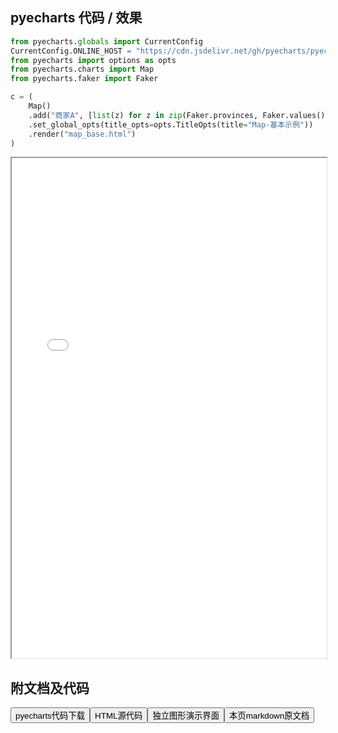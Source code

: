 
## pyecharts 代码 / 效果

```python
from pyecharts.globals import CurrentConfig
CurrentConfig.ONLINE_HOST = "https://cdn.jsdelivr.net/gh/pyecharts/pyecharts-assets@latest/assets/"
from pyecharts import options as opts
from pyecharts.charts import Map
from pyecharts.faker import Faker

c = (
    Map()
    .add("商家A", [list(z) for z in zip(Faker.provinces, Faker.values())], "china")
    .set_global_opts(title_opts=opts.TitleOpts(title="Map-基本示例"))
    .render("map_base.html")
)
```

<iframe width="100%" height="800px" src="/pyecharts/Map/map_base.html"></iframe>

## 附文档及代码

<a href="https://cdn.jsdelivr.net/gh/wfy-belief/python/docs/pyecharts/Map/map_base.py"><button class="mybutton">pyecharts代码下载</button></a><a href="https://cdn.jsdelivr.net/gh/wfy-belief/python/docs/pyecharts/Map/map_base.html"><button class="mybutton">HTML源代码</button></a><a href="https://python.wfyblog.cn/pyecharts/Map/map_base.html"><button class="mybutton">独立图形演示界面</button></a><a href="https://cdn.jsdelivr.net/gh/wfy-belief/python/docs/pyecharts/Map/map_base.md"><button class="mybutton">本页markdown原文档</button></a>
